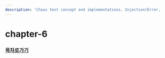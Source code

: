 ```yaml
---
description: 'Chaos test concept and implementations, Injection(Error, Delay)'
---
```


# chapter-6

### [목차로가기](../README.md)